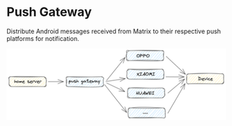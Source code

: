 # Push Gateway
Distribute Android messages received from Matrix to their respective push platforms for notification.

![Data flow](./assets/Data%20flow.png)